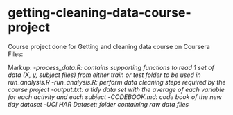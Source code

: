 # getting-cleaning-data-course-project
Course project done for Getting and cleaning data course on Coursera Files:

Markup: -*process_data.R: contains supporting functions to read 1 set of data (X, y, subject files) from either train or test folder to be used in run_analysis.R*
        -*run_analysis.R: perform data cleaning steps required by the course project*
        -*output.txt: a tidy data set with the average of each variable for each activity and each subject*
        -*CODEBOOK.md: code book of the new tidy dataset*
        -*UCI HAR Dataset: folder containing raw data files*

